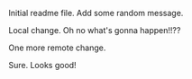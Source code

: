 Initial readme file.
Add some random message.


Local change. Oh no what's gonna happen!!??

One more remote change.

Sure. Looks good!
